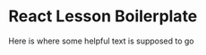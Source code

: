 React Lesson Boilerplate
======================

Here is where some helpful text is supposed to go



